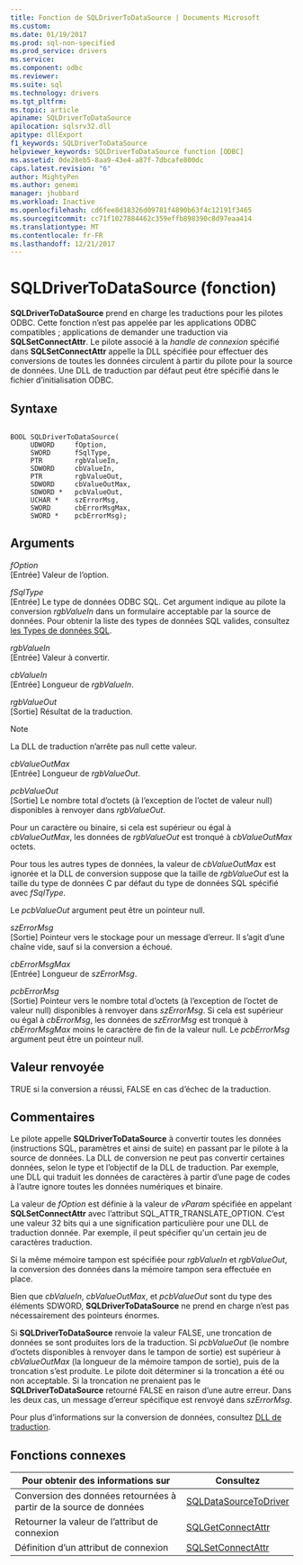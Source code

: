 ```yaml
---
title: Fonction de SQLDriverToDataSource | Documents Microsoft
ms.custom: 
ms.date: 01/19/2017
ms.prod: sql-non-specified
ms.prod_service: drivers
ms.service: 
ms.component: odbc
ms.reviewer: 
ms.suite: sql
ms.technology: drivers
ms.tgt_pltfrm: 
ms.topic: article
apiname: SQLDriverToDataSource
apilocation: sqlsrv32.dll
apitype: dllExport
f1_keywords: SQLDriverToDataSource
helpviewer_keywords: SQLDriverToDataSource function [ODBC]
ms.assetid: 0de28eb5-8aa9-43e4-a87f-7dbcafe800dc
caps.latest.revision: "6"
author: MightyPen
ms.author: genemi
manager: jhubbard
ms.workload: Inactive
ms.openlocfilehash: cd6fee8d18326d09781f4890b63f4c12191f3465
ms.sourcegitcommit: cc71f1027884462c359effb898390c8d97eaa414
ms.translationtype: MT
ms.contentlocale: fr-FR
ms.lasthandoff: 12/21/2017
---
```

# <a name="sqldrivertodatasource-function"></a>SQLDriverToDataSource (fonction)
**SQLDriverToDataSource** prend en charge les traductions pour les pilotes ODBC. Cette fonction n’est pas appelée par les applications ODBC compatibles ; applications de demander une traduction via **SQLSetConnectAttr**. Le pilote associé à la *handle de connexion* spécifié dans **SQLSetConnectAttr** appelle la DLL spécifiée pour effectuer des conversions de toutes les données circulent à partir du pilote pour la source de données. Une DLL de traduction par défaut peut être spécifié dans le fichier d’initialisation ODBC.  
  
## <a name="syntax"></a>Syntaxe  
  
```  
  
BOOL SQLDriverToDataSource(  
     UDWORD     fOption,  
     SWORD      fSqlType,  
     PTR        rgbValueIn,  
     SDWORD     cbValueIn,  
     PTR        rgbValueOut,  
     SDWORD     cbValueOutMax,  
     SDWORD *   pcbValueOut,  
     UCHAR *    szErrorMsg,  
     SWORD      cbErrorMsgMax,  
     SWORD *    pcbErrorMsg);  
```  
  
## <a name="arguments"></a>Arguments  
 *fOption*  
 [Entrée] Valeur de l’option.  
  
 *fSqlType*  
 [Entrée] Le type de données ODBC SQL. Cet argument indique au pilote la conversion *rgbValueIn* dans un formulaire acceptable par la source de données. Pour obtenir la liste des types de données SQL valides, consultez [les Types de données SQL](../../../odbc/reference/appendixes/sql-data-types.md).  
  
 *rgbValueIn*  
 [Entrée] Valeur à convertir.  
  
 *cbValueIn*  
 [Entrée] Longueur de *rgbValueIn*.  
  
 *rgbValueOut*  
 [Sortie] Résultat de la traduction.  
  
> [!NOTE]  
>  La DLL de traduction n’arrête pas null cette valeur.  
  
 *cbValueOutMax*  
 [Entrée] Longueur de *rgbValueOut*.  
  
 *pcbValueOut*  
 [Sortie] Le nombre total d’octets (à l’exception de l’octet de valeur null) disponibles à renvoyer dans *rgbValueOut*.  
  
 Pour un caractère ou binaire, si cela est supérieur ou égal à *cbValueOutMax*, les données de *rgbValueOut* est tronqué à *cbValueOutMax* octets.  
  
 Pour tous les autres types de données, la valeur de *cbValueOutMax* est ignorée et la DLL de conversion suppose que la taille de *rgbValueOut* est la taille du type de données C par défaut du type de données SQL spécifié avec *fSqlType*.  
  
 Le *pcbValueOut* argument peut être un pointeur null.  
  
 *szErrorMsg*  
 [Sortie] Pointeur vers le stockage pour un message d’erreur. Il s’agit d’une chaîne vide, sauf si la conversion a échoué.  
  
 *cbErrorMsgMax*  
 [Entrée] Longueur de *szErrorMsg*.  
  
 *pcbErrorMsg*  
 [Sortie] Pointeur vers le nombre total d’octets (à l’exception de l’octet de valeur null) disponibles à renvoyer dans *szErrorMsg*. Si cela est supérieur ou égal à *cbErrorMsg*, les données de *szErrorMsg* est tronqué à *cbErrorMsgMax* moins le caractère de fin de la valeur null. Le *pcbErrorMsg* argument peut être un pointeur null.  
  
## <a name="returns"></a>Valeur renvoyée  
 TRUE si la conversion a réussi, FALSE en cas d’échec de la traduction.  
  
## <a name="comments"></a>Commentaires  
 Le pilote appelle **SQLDriverToDataSource** à convertir toutes les données (instructions SQL, paramètres et ainsi de suite) en passant par le pilote à la source de données. La DLL de conversion ne peut pas convertir certaines données, selon le type et l’objectif de la DLL de traduction. Par exemple, une DLL qui traduit les données de caractères à partir d’une page de codes à l’autre ignore toutes les données numériques et binaire.  
  
 La valeur de *fOption* est définie à la valeur de *vParam* spécifiée en appelant **SQLSetConnectAttr** avec l’attribut SQL_ATTR_TRANSLATE_OPTION. C’est une valeur 32 bits qui a une signification particulière pour une DLL de traduction donnée. Par exemple, il peut spécifier qu'un certain jeu de caractères traduction.  
  
 Si la même mémoire tampon est spécifiée pour *rgbValueIn* et *rgbValueOut*, la conversion des données dans la mémoire tampon sera effectuée en place.  
  
 Bien que *cbValueIn*, *cbValueOutMax*, et *pcbValueOut* sont du type des éléments SDWORD, **SQLDriverToDataSource** ne prend en charge n’est pas nécessairement des pointeurs énormes.  
  
 Si **SQLDriverToDataSource** renvoie la valeur FALSE, une troncation de données se sont produites lors de la traduction. Si *pcbValueOut* (le nombre d’octets disponibles à renvoyer dans le tampon de sortie) est supérieur à *cbValueOutMax* (la longueur de la mémoire tampon de sortie), puis de la troncation s’est produite. Le pilote doit déterminer si la troncation a été ou non acceptable. Si la troncation ne prenaient pas le **SQLDriverToDataSource** retourné FALSE en raison d’une autre erreur. Dans les deux cas, un message d’erreur spécifique est renvoyé dans *szErrorMsg*.  
  
 Pour plus d’informations sur la conversion de données, consultez [DLL de traduction](../../../odbc/reference/develop-app/translation-dlls.md).  
  
## <a name="related-functions"></a>Fonctions connexes  
  
|Pour obtenir des informations sur|Consultez|  
|---------------------------|---------|  
|Conversion des données retournées à partir de la source de données|[SQLDataSourceToDriver](../../../odbc/reference/syntax/sqldatasourcetodriver-function.md)|  
|Retourner la valeur de l’attribut de connexion|[SQLGetConnectAttr](../../../odbc/reference/syntax/sqlgetconnectattr-function.md)|  
|Définition d’un attribut de connexion|[SQLSetConnectAttr](../../../odbc/reference/syntax/sqlsetconnectattr-function.md)|
